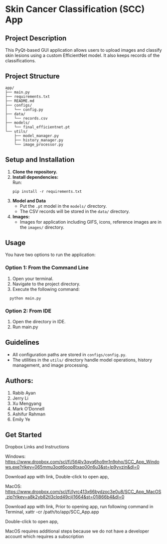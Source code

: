 # Skin Cancer Classification (SCC) App

## Project Description

This PyQt-based GUI application allows users to upload images and classify skin lesions using a custom EfficientNet model. It also keeps records of the classifications.

## Project Structure

```
app/
├── main.py
├── requirements.txt
├── README.md
├── configs/
│   └── config.py
├── data/
│   └── records.csv
├── models/
│   └── final_efficientnet.pt
└── utils/
    ├── model_manager.py
    ├── history_manager.py
    └── image_processor.py
```

## Setup and Installation

1. **Clone the repository.**
2. **Install dependencies:**  
   Run:
    ```
    pip install -r requirements.txt
    ```
3. **Model and Data**
   - Put the `.pt` model in the `models/` directory.
   - The CSV records will be stored in the `data/` directory.
4. **Images:**
   - Images for application including GIFS, icons, reference images are in the `images/` directory.

## Usage

You have two options to run the application:

### Option 1: From the Command Line
1. Open your terminal.
2. Navigate to the project directory.
3. Execute the following command:
```
  python main.py
```

### Option 2: From IDE
1. Open the directory in IDE.
2. Run main.py

## Guidelines

- All configuration paths are stored in `configs/config.py`.
- The utilities in the `utils/` directory handle model operations, history management, and image processing.


## Authors:
1. Rabib Ayan​
2. Jerry Li​
3. Xu Mengyang​
4. Mark O’Donnell​
5. Ashifur Rahman​
6. Emily Ye

## Get Started
Dropbox Links and Instructions

Windows: 
https://www.dropbox.com/scl/fi/5tl4lv3qyq6ho9m1n9pho/SCC_App_Windows.exe?rlkey=065mmu3oqt6oop8txao00n6u3&st=lp9yvzin&dl=0

Download app with link,
Double-click to open app,
 
MacOS:
https://www.dropbox.com/scl/fi/lyrc413x66bydzoc3e0u8/SCC_App_MacOS.zip?rlkey=a8k2yb82tl3clqd49cjil1664&st=01l866b4&dl=0

Download app with link,
Prior to opening app, run following command in Terminal,
xattr -cr /path/to/app/SCC_App.app

Double-click to open app,

MacOS requires additional steps because we do not have a developer account which requires a subscription
